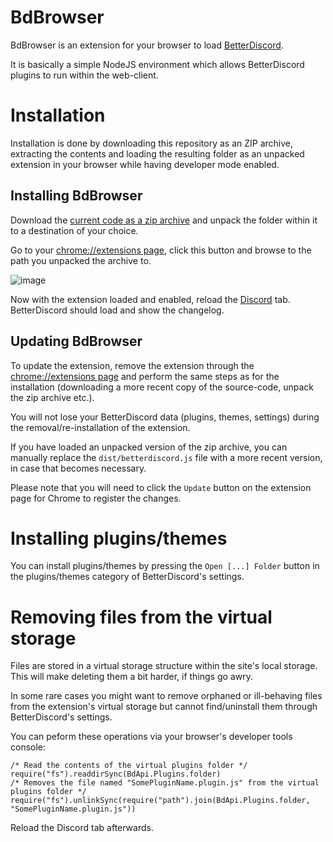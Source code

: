 # BdBrowser
BdBrowser is an extension for your browser to load [BetterDiscord](https://github.com/BetterDiscord/BetterDiscord).

It is basically a simple NodeJS environment which allows BetterDiscord plugins to run within the web-client.

# Installation
Installation is done by downloading this repository as an ZIP archive, extracting the contents and loading the resulting folder as an unpacked extension in your browser while having developer mode enabled.

## Installing BdBrowser
Download the [current code as a zip archive](../../archive/refs/heads/master.zip) and unpack the folder within it to a destination of your choice.

Go to your <a href="chrome://extensions">chrome://extensions page</a>, click this button and browse to the path you unpacked the archive to.

![image](https://user-images.githubusercontent.com/46447572/131920173-901089d2-6743-492b-ae9f-1bdcae7a35a5.png)

Now with the extension loaded and enabled, reload the [Discord](https://discordapp.com/channels/@me) tab. BetterDiscord should load and show the changelog.

## Updating BdBrowser
To update the extension, remove the extension through the <a href="chrome://extensions">chrome://extensions page</a> and perform the same steps as for the installation (downloading a more recent copy of the source-code, unpack the zip archive etc.).

You will not lose your BetterDiscord data (plugins, themes, settings) during the removal/re-installation of the extension.

If you have loaded an unpacked version of the zip archive, you can manually replace the `dist/betterdiscord.js` file with a more recent version, in case that becomes necessary.

Please note that you will need to click the `Update` button on the extension page for Chrome to register the changes.

# Installing plugins/themes
You can install plugins/themes by pressing the `Open [...] Folder` button in the plugins/themes category of BetterDiscord's settings.

# Removing files from the virtual storage
Files are stored in a virtual storage structure within the site's local storage. This will make deleting them a bit harder, if things go awry.

In some rare cases you might want to remove orphaned or ill-behaving files from the extension's virtual storage but cannot find/uninstall them through BetterDiscord's settings.

You can peform these operations via your browser's developer tools console:

```
/* Read the contents of the virtual plugins folder */
require("fs").readdirSync(BdApi.Plugins.folder)
/* Removes the file named "SomePluginName.plugin.js" from the virtual plugins folder */
require("fs").unlinkSync(require("path").join(BdApi.Plugins.folder, "SomePluginName.plugin.js"))
```

Reload the Discord tab afterwards.
